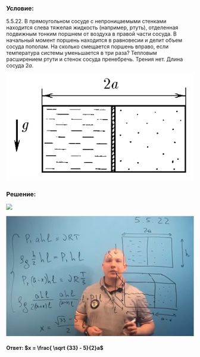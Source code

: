 ###  Условие:

$5.5.22.$ В прямоугольном сосуде с непроницаемыми стенками находится слева тяжелая жидкость (например, ртуть), отделенная подвижным тонким поршнем от воздуха в правой части сосуда. В начальный момент поршень находится в равновесии и делит объем сосуда пополам. На сколько смещается поршень вправо, если температура системы уменьшается в три раза? Тепловым расширением ртути и стенок сосуда пренебречь. Трения нет. Длина сосуда $2a$.

![К задаче $5.5.22$|535x304, 40%](../../img/5.5.22/5.5.22.png)

###  Решение:

![](https://www.youtube.com/embed/4ldlSA5Qh2s)

![|1689x1080, 67%](../../img/5.5.22/01.png)

#### Ответ: $x = \frac{ \sqrt {33} - 5}{2}a$